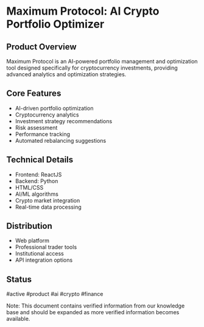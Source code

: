 # Maximum Protocol: AI Crypto Portfolio Optimizer

## Product Overview
Maximum Protocol is an AI-powered portfolio management and optimization tool designed specifically for cryptocurrency investments, providing advanced analytics and optimization strategies.

## Core Features
- AI-driven portfolio optimization
- Cryptocurrency analytics
- Investment strategy recommendations
- Risk assessment
- Performance tracking
- Automated rebalancing suggestions

## Technical Details
- Frontend: ReactJS
- Backend: Python
- HTML/CSS
- AI/ML algorithms
- Crypto market integration
- Real-time data processing

## Distribution
- Web platform
- Professional trader tools
- Institutional access
- API integration options

## Status
#active #product #ai #crypto #finance

Note: This document contains verified information from our knowledge base and should be expanded as more verified information becomes available.